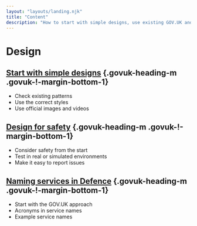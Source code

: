 ```yaml
---
layout: "layouts/landing.njk"
title: "Content"
description: "How to start with simple designs, use existing GOV.UK and Defence styles and design for safety."
---
```


# Design

## [Start with simple designs](/design/start-with-simple-designs/) {.govuk-heading-m .govuk-!-margin-bottom-1}

- Check existing patterns
- Use the correct styles
- Use official images and videos

## [Design for safety](/design/design-for-safety/) {.govuk-heading-m .govuk-!-margin-bottom-1}

- Consider safety from the start
- Test in real or simulated environments
- Make it easy to report issues

## [Naming services in Defence](/design/naming-services-in-defence/) {.govuk-heading-m .govuk-!-margin-bottom-1}

- Start with the GOV.UK approach
- Acronyms in service names
- Example service names
